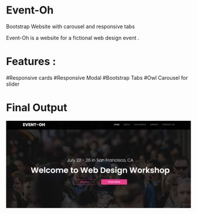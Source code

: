 # Event-Oh
Bootstrap Website with carousel and responsive tabs

Event-Oh is a website for a fictional web design event .

# Features : 

#Responsive cards
#Responsive Modal
#Bootstrap Tabs
#Owl Carousel for slider

# Final Output

![](event-oh.png)
